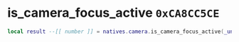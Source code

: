 # is_camera_focus_active `0xCA8CC5CE`

```lua
local result --[[ number ]] = natives.camera.is_camera_focus_active(_unk0 --[[ number ]])
```